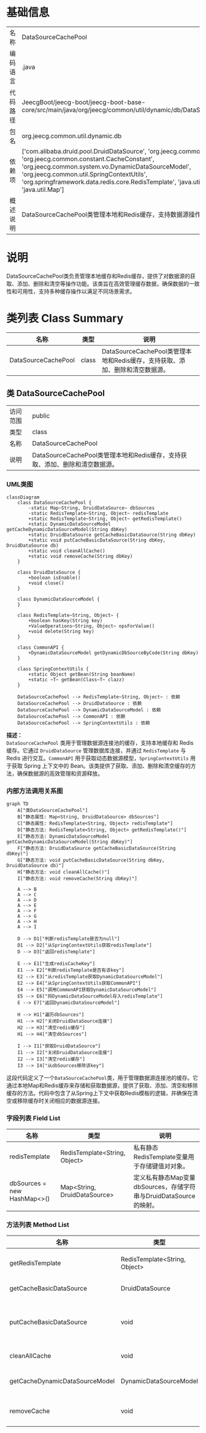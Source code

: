 # 基础信息

|      |      |
|------|------|
| 名称 | DataSourceCachePool |
| 编码语言 | .java |
| 代码路径 | JeecgBoot/jeecg-boot/jeecg-boot-base-core/src/main/java/org/jeecg/common/util/dynamic/db/DataSourceCachePool.java |
| 包名 | org.jeecg.common.util.dynamic.db |
| 依赖项 | ['com.alibaba.druid.pool.DruidDataSource', 'org.jeecg.common.api.CommonAPI', 'org.jeecg.common.constant.CacheConstant', 'org.jeecg.common.system.vo.DynamicDataSourceModel', 'org.jeecg.common.util.SpringContextUtils', 'org.springframework.data.redis.core.RedisTemplate', 'java.util.HashMap', 'java.util.Map'] |
| 概述说明 | DataSourceCachePool类管理本地和Redis缓存，支持数据源操作。 |

# 说明

DataSourceCachePool类负责管理本地缓存和Redis缓存，提供了对数据源的获取、添加、删除和清空等操作功能。该类旨在高效管理缓存数据，确保数据的一致性和可用性，支持多种缓存操作以满足不同场景需求。

# 类列表 Class Summary

| 名称   | 类型  | 说明 |
|-------|------|-------------|
| DataSourceCachePool | class | DataSourceCachePool类管理本地和Redis缓存，支持获取、添加、删除和清空数据源。 |



## 类 DataSourceCachePool

|      |      |
|------|------|
| 访问范围 | public |
| 类型 | class |
| 名称 | DataSourceCachePool |
| 说明 | DataSourceCachePool类管理本地和Redis缓存，支持获取、添加、删除和清空数据源。 |


### UML类图

```mermaid
classDiagram
    class DataSourceCachePool {
        -static Map~String, DruidDataSource~ dbSources
        -static RedisTemplate~String, Object~ redisTemplate
        +static RedisTemplate~String, Object~ getRedisTemplate()
        +static DynamicDataSourceModel getCacheDynamicDataSourceModel(String dbKey)
        +static DruidDataSource getCacheBasicDataSource(String dbKey)
        +static void putCacheBasicDataSource(String dbKey, DruidDataSource db)
        +static void cleanAllCache()
        +static void removeCache(String dbKey)
    }

    class DruidDataSource {
        +boolean isEnable()
        +void close()
    }

    class DynamicDataSourceModel {
    }

    class RedisTemplate~String, Object~ {
        +boolean hasKey(String key)
        +ValueOperations~String, Object~ opsForValue()
        +void delete(String key)
    }

    class CommonAPI {
        +DynamicDataSourceModel getDynamicDbSourceByCode(String dbKey)
    }

    class SpringContextUtils {
        +static Object getBean(String beanName)
        +static ~T~ getBean(Class~T~ clazz)
    }

    DataSourceCachePool --> RedisTemplate~String, Object~ : 依赖
    DataSourceCachePool --> DruidDataSource : 依赖
    DataSourceCachePool --> DynamicDataSourceModel : 依赖
    DataSourceCachePool --> CommonAPI : 依赖
    DataSourceCachePool --> SpringContextUtils : 依赖
```

**描述：**  
`DataSourceCachePool` 类用于管理数据源连接池的缓存，支持本地缓存和 Redis 缓存。它通过 `DruidDataSource` 管理数据库连接，并通过 `RedisTemplate` 与 Redis 进行交互。`CommonAPI` 用于获取动态数据源模型，`SpringContextUtils` 用于获取 Spring 上下文中的 Bean。该类提供了获取、添加、删除和清空缓存的方法，确保数据源的高效管理和资源释放。


### 内部方法调用关系图

```mermaid
graph TD
    A["类DataSourceCachePool"]
    B["静态属性: Map<String, DruidDataSource> dbSources"]
    C["静态属性: RedisTemplate<String, Object> redisTemplate"]
    D["静态方法: RedisTemplate<String, Object> getRedisTemplate()"]
    E["静态方法: DynamicDataSourceModel getCacheDynamicDataSourceModel(String dbKey)"]
    F["静态方法: DruidDataSource getCacheBasicDataSource(String dbKey)"]
    G["静态方法: void putCacheBasicDataSource(String dbKey, DruidDataSource db)"]
    H["静态方法: void cleanAllCache()"]
    I["静态方法: void removeCache(String dbKey)"]

    A --> B
    A --> C
    A --> D
    A --> E
    A --> F
    A --> G
    A --> H
    A --> I

    D --> D1["判断redisTemplate是否为null"]
    D1 --> D2["从SpringContextUtils获取redisTemplate"]
    D --> D3["返回redisTemplate"]

    E --> E1["生成redisCacheKey"]
    E1 --> E2["判断redisTemplate是否有该key"]
    E2 --> E3["从redisTemplate获取DynamicDataSourceModel"]
    E2 --> E4["从SpringContextUtils获取CommonAPI"]
    E4 --> E5["调用CommonAPI获取DynamicDataSourceModel"]
    E5 --> E6["将DynamicDataSourceModel存入redisTemplate"]
    E --> E7["返回DynamicDataSourceModel"]

    H --> H1["遍历dbSources"]
    H1 --> H2["关闭DruidDataSource连接"]
    H2 --> H3["清空redis缓存"]
    H1 --> H4["清空dbSources"]

    I --> I1["获取DruidDataSource"]
    I1 --> I2["关闭DruidDataSource连接"]
    I2 --> I3["清空redis缓存"]
    I3 --> I4["从dbSources移除该key"]
```

这段代码定义了一个`DataSourceCachePool`类，用于管理数据源连接池的缓存。它通过本地Map和Redis缓存来存储和获取数据源，提供了获取、添加、清空和移除缓存的方法。代码中包含了从Spring上下文中获取Redis模板的逻辑，并确保在清空或移除缓存时关闭相应的数据源连接。

### 字段列表 Field List

| 名称  | 类型  | 说明 |
|-------|-------|------|
| redisTemplate | RedisTemplate<String, Object> | 私有静态RedisTemplate变量用于存储键值对对象。 |
| dbSources = new HashMap<>() | Map<String, DruidDataSource> | 定义私有静态Map变量dbSources，存储字符串与DruidDataSource的映射。 |

### 方法列表 Method List

| 名称  | 类型  | 说明 |
|-------|-------|------|
| getRedisTemplate | RedisTemplate<String, Object> | 获取RedisTemplate实例，若为空则从Spring上下文获取。 |
| getCacheBasicDataSource | DruidDataSource | 静态方法获取指定数据库连接池对象。 |
| putCacheBasicDataSource | void | 静态方法putCacheBasicDataSource将DruidDataSource存入dbSources映射中，键为dbKey。 |
| cleanAllCache | void | 清理所有缓存，关闭数据源连接并清空Redis缓存。 |
| getCacheDynamicDataSourceModel | DynamicDataSourceModel | 获取动态数据源模型，优先从Redis缓存读取，若不存在则从数据库获取并缓存。 |
| removeCache | void | 移除指定数据库缓存，关闭连接并清空Redis和本地缓存。 |




